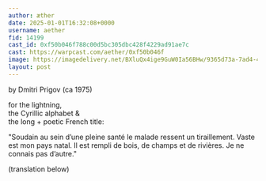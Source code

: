 ```yaml
---
author: æther
date: 2025-01-01T16:32:08+0000
username: aether
fid: 14199
cast_id: 0xf50b046f788c00d5bc305dbc428f4229ad91ae7c
cast: https://warpcast.com/aether/0xf50b046f
image: https://imagedelivery.net/BXluQx4ige9GuW0Ia56BHw/9365d73a-7ad4-49ae-6352-2775a6686200/original
layout: post
---
```

by Dmitri Prigov (ca 1975)   
  
for the lightning,   
the Cyrillic alphabet &    
the long + poetic French title:   
  
"Soudain au sein d’une pleine santé le malade ressent un tiraillement. Vaste est mon pays natal. Il est rempli de bois, de champs et de rivières. Je ne connais pas d’autre."   
  
(translation below)  

<img src='https://imagedelivery.net/BXluQx4ige9GuW0Ia56BHw/9365d73a-7ad4-49ae-6352-2775a6686200/original' alt='' referrerpolicy='no-referrer'/>